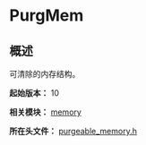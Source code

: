 # PurgMem

<!--Kit: Kernel Enhance Kit-->
<!--Subsystem: kernel-->
<!--Owner: @sagittary-->
<!--Designer: @OH-wxy-->
<!--Tester: @liuhonggang123-->
<!--Adviser: @fang-jinxu-->

## 概述

可清除的内存结构。

**起始版本：** 10

**相关模块：** [memory](capi-memory.md)

**所在头文件：** [purgeable_memory.h](capi-purgeable-memory-h.md)

